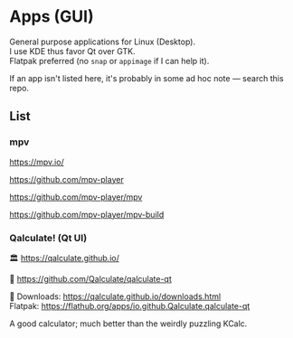 # Apps (GUI)

General purpose applications for Linux (Desktop).  
I use KDE thus favor Qt over GTK.  
Flatpak preferred (no `snap` or `appimage` if I can help it).

If an app isn't listed here, it's probably in some ad hoc note — search this repo.

<!--
- CLI programs are generally under [NOTES/Shell](../Shell).
- Hypermedia systems (webapps) to be found under [NOTES/Web](../Web).
-->

## List






### mpv

https://mpv.io/  

https://github.com/mpv-player  

https://github.com/mpv-player/mpv

https://github.com/mpv-player/mpv-build  




### Qalculate! (Qt UI)

🏛️ https://qalculate.github.io/

🧬 https://github.com/Qalculate/qalculate-qt

🔽 Downloads: https://qalculate.github.io/downloads.html  
Flatpak: https://flathub.org/apps/io.github.Qalculate.qalculate-qt

A good calculator; much better than the weirdly puzzling KCalc.



